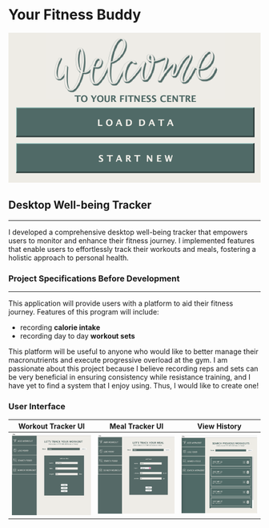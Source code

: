 # Your Fitness Buddy
![](Welcome.png)
## Desktop Well-being Tracker
***
I developed a comprehensive desktop well-being tracker that empowers users to monitor 
and enhance their fitness journey. I implemented features that enable users to effortlessly track their workouts and
meals, fostering a holistic approach to personal health.


### Project Specifications Before Development
***
This application will provide users with a platform to aid 
their fitness journey. Features of this program will
include:
- recording **calorie intake**
- recording day to day **workout sets**

This platform will be useful to anyone who would like to better manage
their macronutrients and execute progressive overload at the gym. I am 
passionate about this project because I believe recording reps and sets
can be very beneficial in ensuring consistency while resistance training,
and I have yet to find a system that I enjoy using. Thus, I would like to
create one!

### User Interface 

| Workout Tracker UI | Meal Tracker UI | View History   |
|--------------------|-----------------|----------------|
| ![](Workout.png)   | ![](Meal.png)   | ![](Views.png) |
